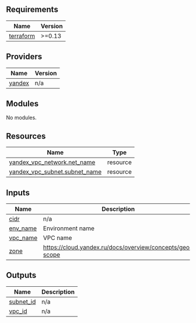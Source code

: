 <!-- BEGIN_TF_DOCS -->
## Requirements

| Name | Version |
|------|---------|
| <a name="requirement_terraform"></a> [terraform](#requirement\_terraform) | >=0.13 |

## Providers

| Name | Version |
|------|---------|
| <a name="provider_yandex"></a> [yandex](#provider\_yandex) | n/a |

## Modules

No modules.

## Resources

| Name | Type |
|------|------|
| [yandex_vpc_network.net_name](https://registry.terraform.io/providers/yandex-cloud/yandex/latest/docs/resources/vpc_network) | resource |
| [yandex_vpc_subnet.subnet_name](https://registry.terraform.io/providers/yandex-cloud/yandex/latest/docs/resources/vpc_subnet) | resource |

## Inputs

| Name | Description | Type | Default | Required |
|------|-------------|------|---------|:--------:|
| <a name="input_cidr"></a> [cidr](#input\_cidr) | n/a | `string` | `"10.0.0.0/24"` | no |
| <a name="input_env_name"></a> [env\_name](#input\_env\_name) | Environment name | `string` | `"develop"` | no |
| <a name="input_vpc_name"></a> [vpc\_name](#input\_vpc\_name) | VPC name | `string` | `"develop"` | no |
| <a name="input_zone"></a> [zone](#input\_zone) | https://cloud.yandex.ru/docs/overview/concepts/geo-scope | `string` | `"ru-central1-a"` | no |

## Outputs

| Name | Description |
|------|-------------|
| <a name="output_subnet_id"></a> [subnet\_id](#output\_subnet\_id) | n/a |
| <a name="output_vpc_id"></a> [vpc\_id](#output\_vpc\_id) | n/a |
<!-- END_TF_DOCS -->